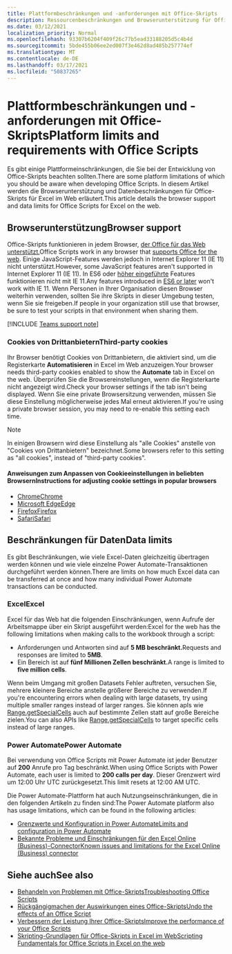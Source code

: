 ```yaml
---
title: Plattformbeschränkungen und -anforderungen mit Office-Skripts
description: Ressourcenbeschränkungen und Browserunterstützung für Office-Skripts bei Verwendung mit Excel im Web
ms.date: 03/12/2021
localization_priority: Normal
ms.openlocfilehash: 93307b6204f409f26c77b5ead33188205d5c4b4d
ms.sourcegitcommit: 5bde455b06ee2ed007f3e462d8ad485b257774ef
ms.translationtype: MT
ms.contentlocale: de-DE
ms.lasthandoff: 03/17/2021
ms.locfileid: "50837265"
---
```

# <a name="platform-limits-and-requirements-with-office-scripts"></a><span data-ttu-id="3e094-103">Plattformbeschränkungen und -anforderungen mit Office-Skripts</span><span class="sxs-lookup"><span data-stu-id="3e094-103">Platform limits and requirements with Office Scripts</span></span>

<span data-ttu-id="3e094-104">Es gibt einige Plattformeinschränkungen, die Sie bei der Entwicklung von Office-Skripts beachten sollten.</span><span class="sxs-lookup"><span data-stu-id="3e094-104">There are some platform limitations of which you should be aware when developing Office Scripts.</span></span> <span data-ttu-id="3e094-105">In diesem Artikel werden die Browserunterstützung und Datenbeschränkungen für Office-Skripts für Excel im Web erläutert.</span><span class="sxs-lookup"><span data-stu-id="3e094-105">This article details the browser support and data limits for Office Scripts for Excel on the web.</span></span>

## <a name="browser-support"></a><span data-ttu-id="3e094-106">Browserunterstützung</span><span class="sxs-lookup"><span data-stu-id="3e094-106">Browser support</span></span>

<span data-ttu-id="3e094-107">Office-Skripts funktionieren in jedem Browser, [der Office für das Web unterstützt.](https://support.microsoft.com/office/ad1303e0-a318-47aa-b409-d3a5eb44e452)</span><span class="sxs-lookup"><span data-stu-id="3e094-107">Office Scripts work in any browser that [supports Office for the web](https://support.microsoft.com/office/ad1303e0-a318-47aa-b409-d3a5eb44e452).</span></span> <span data-ttu-id="3e094-108">Einige JavaScript-Features werden jedoch in Internet Explorer 11 (IE 11) nicht unterstützt.</span><span class="sxs-lookup"><span data-stu-id="3e094-108">However, some JavaScript features aren't supported in Internet Explorer 11 (IE 11).</span></span> <span data-ttu-id="3e094-109">In ES6 oder [höher eingeführte](https://www.w3schools.com/Js/js_es6.asp) Features funktionieren nicht mit IE 11.</span><span class="sxs-lookup"><span data-stu-id="3e094-109">Any features introduced in [ES6 or later](https://www.w3schools.com/Js/js_es6.asp) won't work with IE 11.</span></span> <span data-ttu-id="3e094-110">Wenn Personen in Ihrer Organisation diesen Browser weiterhin verwenden, sollten Sie ihre Skripts in dieser Umgebung testen, wenn Sie sie freigeben.</span><span class="sxs-lookup"><span data-stu-id="3e094-110">If people in your organization still use that browser, be sure to test your scripts in that environment when sharing them.</span></span>

[!INCLUDE [Teams support note](../includes/teams-support-note.md)]

### <a name="third-party-cookies"></a><span data-ttu-id="3e094-111">Cookies von Drittanbietern</span><span class="sxs-lookup"><span data-stu-id="3e094-111">Third-party cookies</span></span>

<span data-ttu-id="3e094-112">Ihr Browser benötigt Cookies von Drittanbietern, die aktiviert sind, um die Registerkarte **Automatisieren** in Excel im Web anzuzeigen.</span><span class="sxs-lookup"><span data-stu-id="3e094-112">Your browser needs third-party cookies enabled to show the **Automate** tab in Excel on the web.</span></span> <span data-ttu-id="3e094-113">Überprüfen Sie die Browsereinstellungen, wenn die Registerkarte nicht angezeigt wird.</span><span class="sxs-lookup"><span data-stu-id="3e094-113">Check your browser settings if the tab isn't being displayed.</span></span> <span data-ttu-id="3e094-114">Wenn Sie eine private Browsersitzung verwenden, müssen Sie diese Einstellung möglicherweise jedes Mal erneut aktivieren.</span><span class="sxs-lookup"><span data-stu-id="3e094-114">If you're using a private browser session, you may need to re-enable this setting each time.</span></span>

> [!NOTE]
> <span data-ttu-id="3e094-115">In einigen Browsern wird diese Einstellung als "alle Cookies" anstelle von "Cookies von Drittanbietern" bezeichnet.</span><span class="sxs-lookup"><span data-stu-id="3e094-115">Some browsers refer to this setting as "all cookies", instead of "third-party cookies".</span></span>

#### <a name="instructions-for-adjusting-cookie-settings-in-popular-browsers"></a><span data-ttu-id="3e094-116">Anweisungen zum Anpassen von Cookieeinstellungen in beliebten Browsern</span><span class="sxs-lookup"><span data-stu-id="3e094-116">Instructions for adjusting cookie settings in popular browsers</span></span>

- [<span data-ttu-id="3e094-117">Chrome</span><span class="sxs-lookup"><span data-stu-id="3e094-117">Chrome</span></span>](https://support.google.com/chrome/answer/95647)
- [<span data-ttu-id="3e094-118">Microsoft Edge</span><span class="sxs-lookup"><span data-stu-id="3e094-118">Edge</span></span>](https://support.microsoft.com/microsoft-edge/temporarily-allow-cookies-and-site-data-in-microsoft-edge-597f04f2-c0ce-f08c-7c2b-541086362bd2)
- [<span data-ttu-id="3e094-119">Firefox</span><span class="sxs-lookup"><span data-stu-id="3e094-119">Firefox</span></span>](https://support.mozilla.org/kb/disable-third-party-cookies)
- [<span data-ttu-id="3e094-120">Safari</span><span class="sxs-lookup"><span data-stu-id="3e094-120">Safari</span></span>](https://support.apple.com/guide/safari/manage-cookies-and-website-data-sfri11471/mac)

## <a name="data-limits"></a><span data-ttu-id="3e094-121">Beschränkungen für Daten</span><span class="sxs-lookup"><span data-stu-id="3e094-121">Data limits</span></span>

<span data-ttu-id="3e094-122">Es gibt Beschränkungen, wie viele Excel-Daten gleichzeitig übertragen werden können und wie viele einzelne Power Automate-Transaktionen durchgeführt werden können.</span><span class="sxs-lookup"><span data-stu-id="3e094-122">There are limits on how much Excel data can be transferred at once and how many individual Power Automate transactions can be conducted.</span></span>

### <a name="excel"></a><span data-ttu-id="3e094-123">Excel</span><span class="sxs-lookup"><span data-stu-id="3e094-123">Excel</span></span>

<span data-ttu-id="3e094-124">Excel für das Web hat die folgenden Einschränkungen, wenn Aufrufe der Arbeitsmappe über ein Skript ausgeführt werden:</span><span class="sxs-lookup"><span data-stu-id="3e094-124">Excel for the web has the following limitations when making calls to the workbook through a script:</span></span>

- <span data-ttu-id="3e094-125">Anforderungen und Antworten sind auf **5 MB beschränkt.**</span><span class="sxs-lookup"><span data-stu-id="3e094-125">Requests and responses are limited to **5MB**.</span></span>
- <span data-ttu-id="3e094-126">Ein Bereich ist auf **fünf Millionen Zellen beschränkt.**</span><span class="sxs-lookup"><span data-stu-id="3e094-126">A range is limited to **five million cells**.</span></span>

<span data-ttu-id="3e094-127">Wenn beim Umgang mit großen Datasets Fehler auftreten, versuchen Sie, mehrere kleinere Bereiche anstelle größerer Bereiche zu verwenden.</span><span class="sxs-lookup"><span data-stu-id="3e094-127">If you're encountering errors when dealing with large datasets, try using multiple smaller ranges instead of larger ranges.</span></span> <span data-ttu-id="3e094-128">Sie können apIs wie [Range.getSpecialCells](/javascript/api/office-scripts/excelscript/excelscript.range#getspecialcells-celltype--cellvaluetype-) auch auf bestimmte Zellen statt auf große Bereiche zielen.</span><span class="sxs-lookup"><span data-stu-id="3e094-128">You can also APIs like [Range.getSpecialCells](/javascript/api/office-scripts/excelscript/excelscript.range#getspecialcells-celltype--cellvaluetype-) to target specific cells instead of large ranges.</span></span>

### <a name="power-automate"></a><span data-ttu-id="3e094-129">Power Automate</span><span class="sxs-lookup"><span data-stu-id="3e094-129">Power Automate</span></span>

<span data-ttu-id="3e094-130">Bei verwendung von Office Scripts mit Power Automate ist jeder Benutzer auf **200** Anrufe pro Tag beschränkt.</span><span class="sxs-lookup"><span data-stu-id="3e094-130">When using Office Scripts with Power Automate, each user is limited to **200 calls per day**.</span></span> <span data-ttu-id="3e094-131">Dieser Grenzwert wird um 12:00 Uhr UTC zurückgesetzt.</span><span class="sxs-lookup"><span data-stu-id="3e094-131">This limit resets at 12:00 AM UTC.</span></span>

<span data-ttu-id="3e094-132">Die Power Automate-Plattform hat auch Nutzungseinschränkungen, die in den folgenden Artikeln zu finden sind:</span><span class="sxs-lookup"><span data-stu-id="3e094-132">The Power Automate platform also has usage limitations, which can be found in the following articles:</span></span>

- [<span data-ttu-id="3e094-133">Grenzwerte und Konfiguration in Power Automate</span><span class="sxs-lookup"><span data-stu-id="3e094-133">Limits and configuration in Power Automate</span></span>](/power-automate/limits-and-config)
- [<span data-ttu-id="3e094-134">Bekannte Probleme und Einschränkungen für den Excel Online (Business)-Connector</span><span class="sxs-lookup"><span data-stu-id="3e094-134">Known issues and limitations for the Excel Online (Business) connector</span></span>](/connectors/excelonlinebusiness/#known-issues-and-limitations)

## <a name="see-also"></a><span data-ttu-id="3e094-135">Siehe auch</span><span class="sxs-lookup"><span data-stu-id="3e094-135">See also</span></span>

- [<span data-ttu-id="3e094-136">Behandeln von Problemen mit Office-Skripts</span><span class="sxs-lookup"><span data-stu-id="3e094-136">Troubleshooting Office Scripts</span></span>](troubleshooting.md)
- [<span data-ttu-id="3e094-137">Rückgängigmachen der Auswirkungen eines Office-Skripts</span><span class="sxs-lookup"><span data-stu-id="3e094-137">Undo the effects of an Office Script</span></span>](undo.md)
- [<span data-ttu-id="3e094-138">Verbessern der Leistung Ihrer Office-Skripts</span><span class="sxs-lookup"><span data-stu-id="3e094-138">Improve the performance of your Office Scripts</span></span>](../develop/web-client-performance.md)
- [<span data-ttu-id="3e094-139">Skripting-Grundlagen für Office-Skripts in Excel im Web</span><span class="sxs-lookup"><span data-stu-id="3e094-139">Scripting Fundamentals for Office Scripts in Excel on the web</span></span>](../develop/scripting-fundamentals.md)
